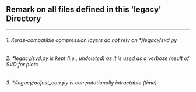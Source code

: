## Remark on all files defined in this 'legacy' Directory 

---
###### 1. Keras-compatible compression layers do not rely on */legacy/svd.py
###### 2. *legacy/svd.py is kept (i.e., undeleted) as it is used as a verbose result of SVD for plots
###### 3. */legacy/adjust_corr.py is computationally intractable (time)

